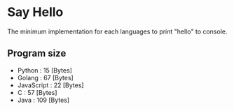 # Say Hello
The minimum implementation for each languages to print "hello" to console.

## Program size
- Python :     15 [Bytes]
- Golang :     67 [Bytes]
- JavaScript : 22 [Bytes]
- C :          57 [Bytes]
- Java :      109 [Bytes]


